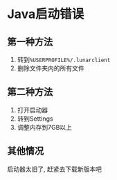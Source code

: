 # Java启动错误

## 第一种方法

1. 转到`%USERPROFILE%/.lunarclient`
2. 删除文件夹内的所有文件

## 第二种方法

1. 打开启动器
2. 转到Settings
3. 调整内存到7GB以上

## 其他情况

启动器太旧了, 赶紧去下载新版本吧
